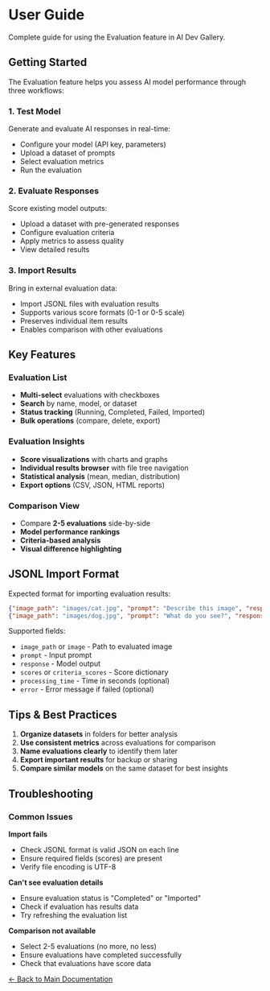# User Guide

Complete guide for using the Evaluation feature in AI Dev Gallery.

## Getting Started

The Evaluation feature helps you assess AI model performance through three workflows:

### 1. Test Model
Generate and evaluate AI responses in real-time:
- Configure your model (API key, parameters)
- Upload a dataset of prompts
- Select evaluation metrics
- Run the evaluation

### 2. Evaluate Responses  
Score existing model outputs:
- Upload a dataset with pre-generated responses
- Configure evaluation criteria
- Apply metrics to assess quality
- View detailed results

### 3. Import Results
Bring in external evaluation data:
- Import JSONL files with evaluation results
- Supports various score formats (0-1 or 0-5 scale)
- Preserves individual item results
- Enables comparison with other evaluations

## Key Features

### Evaluation List
- **Multi-select** evaluations with checkboxes
- **Search** by name, model, or dataset
- **Status tracking** (Running, Completed, Failed, Imported)
- **Bulk operations** (compare, delete, export)

### Evaluation Insights
- **Score visualizations** with charts and graphs
- **Individual results browser** with file tree navigation
- **Statistical analysis** (mean, median, distribution)
- **Export options** (CSV, JSON, HTML reports)

### Comparison View
- Compare **2-5 evaluations** side-by-side
- **Model performance rankings**
- **Criteria-based analysis**
- **Visual difference highlighting**

## JSONL Import Format

Expected format for importing evaluation results:

```json
{"image_path": "images/cat.jpg", "prompt": "Describe this image", "response": "A cat sitting...", "scores": {"accuracy": 4.5, "relevance": 4.8}}
{"image_path": "images/dog.jpg", "prompt": "What do you see?", "response": "A dog playing...", "scores": {"accuracy": 4.2, "relevance": 4.6}}
```

Supported fields:
- `image_path` or `image` - Path to evaluated image
- `prompt` - Input prompt
- `response` - Model output
- `scores` or `criteria_scores` - Score dictionary
- `processing_time` - Time in seconds (optional)
- `error` - Error message if failed (optional)

## Tips & Best Practices

1. **Organize datasets** in folders for better analysis
2. **Use consistent metrics** across evaluations for comparison
3. **Name evaluations clearly** to identify them later
4. **Export important results** for backup or sharing
5. **Compare similar models** on the same dataset for best insights

## Troubleshooting

### Common Issues

**Import fails**
- Check JSONL format is valid JSON on each line
- Ensure required fields (scores) are present
- Verify file encoding is UTF-8

**Can't see evaluation details**
- Ensure evaluation status is "Completed" or "Imported"
- Check if evaluation has results data
- Try refreshing the evaluation list

**Comparison not available**
- Select 2-5 evaluations (no more, no less)
- Ensure evaluations have completed successfully
- Check that evaluations have score data

[← Back to Main Documentation](../README.md)
